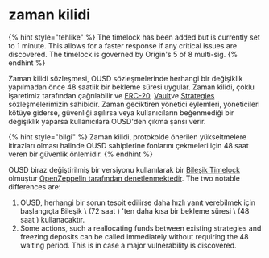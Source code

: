 # zaman kilidi

{% hint style="tehlike" %}
The timelock has been added but is currently set to 1 minute. This allows for a faster response if any critical issues are discovered. The timelock is governed by Origin's 5 of 8 multi-sig.
{% endhint %}

Zaman kilidi sözleşmesi, OUSD sözleşmelerinde herhangi bir değişiklik yapılmadan önce 48 saatlik bir bekleme süresi uygular. Zaman kilidi, çoklu işaretimiz tarafından çağrılabilir ve [ERC-20](../architecture.md), [Vault](vault.md)ve [Strategies](strategies.md) sözleşmelerimizin sahibidir. Zaman geciktiren yönetici eylemleri, yöneticileri kötüye giderse, güvenliği aşılırsa veya kullanıcıların beğenmediği bir değişiklik yaparsa kullanıcılara OUSD'den çıkma şansı verir.

{% hint style="bilgi" %}
Zaman kilidi, protokolde önerilen yükseltmelere itirazları olması halinde OUSD sahiplerine fonlarını çekmeleri için 48 saat veren bir güvenlik önlemidir.
{% endhint %}

OUSD biraz değiştirilmiş bir versiyonu kullanılarak bir [Bileşik Timelock](https://compound.finance/docs/governance) olmuştur [OpenZeppelin tarafından denetlenmektedir](https://blog.openzeppelin.com/compound-finance-patch-audit/). The two notable differences are:

1. OUSD, herhangi bir sorun tespit edilirse daha hızlı yanıt verebilmek için başlangıçta Bileşik \ (72 saat \) 'ten daha kısa bir bekleme süresi \ (48 saat \) kullanacaktır.
2. Some actions, such a reallocating funds between existing strategies and freezing deposits can be called immediately without requiring the 48 waiting period. This is in case a major vulnerability is discovered.





